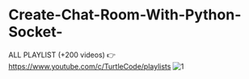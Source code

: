 # Create-Chat-Room-With-Python-Socket-
ALL PLAYLIST (+200 videos) 👉 https://www.youtube.com/c/TurtleCode/playlists
![1](https://user-images.githubusercontent.com/85156399/183302536-f119bde7-c8a2-4b3e-be42-7b916a7ff12d.png)
